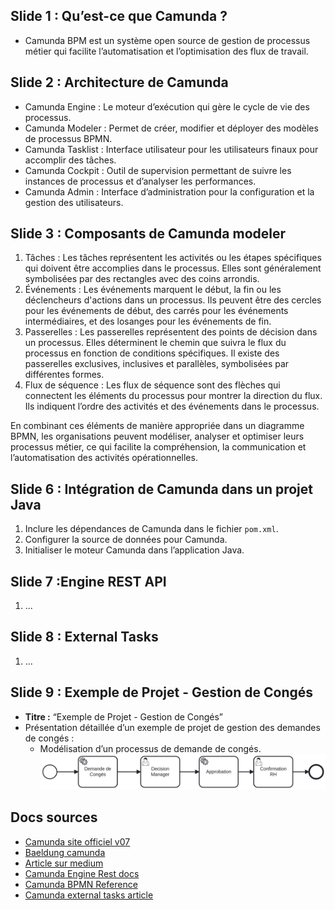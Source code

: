 ## Slide 1 : Qu’est-ce que Camunda ?

- Camunda BPM est un système open source de gestion de processus métier qui facilite l’automatisation et l’optimisation des flux de travail.

## Slide 2 : Architecture de Camunda

- Camunda Engine : Le moteur d’exécution qui gère le cycle de vie des processus.
- Camunda Modeler : Permet de créer, modifier et déployer des modèles de processus BPMN.
- Camunda Tasklist : Interface utilisateur pour les utilisateurs finaux pour accomplir des tâches.
- Camunda Cockpit : Outil de supervision permettant de suivre les instances de processus et d’analyser les performances.
- Camunda Admin : Interface d’administration pour la configuration et la gestion des utilisateurs.

## Slide 3 : Composants de Camunda modeler

1. Tâches : Les tâches représentent les activités ou les étapes spécifiques qui doivent être accomplies dans le processus. Elles sont généralement symbolisées par des rectangles avec des coins arrondis.
2. Événements : Les événements marquent le début, la fin ou les déclencheurs d'actions dans un processus. Ils peuvent être des cercles pour les événements de début, des carrés pour les événements intermédiaires, et des losanges pour les événements de fin.
3. Passerelles : Les passerelles représentent des points de décision dans un processus. Elles déterminent le chemin que suivra le flux du processus en fonction de conditions spécifiques. Il existe des passerelles exclusives, inclusives et parallèles, symbolisées par différentes formes.
4. Flux de séquence : Les flux de séquence sont des flèches qui connectent les éléments du processus pour montrer la direction du flux. Ils indiquent l’ordre des activités et des événements dans le processus.

En combinant ces éléments de manière appropriée dans un diagramme BPMN, les organisations peuvent modéliser, analyser et optimiser leurs processus métier, ce qui facilite la compréhension, la communication et l’automatisation des activités opérationnelles.

## Slide 6 : Intégration de Camunda dans un projet Java

  1. Inclure les dépendances de Camunda dans le fichier `pom.xml`.
  2. Configurer la source de données pour Camunda.
  3. Initialiser le moteur Camunda dans l’application Java.

## Slide 7 :Engine REST API

  1. ...

## Slide 8 : External Tasks

  1. ...

## Slide 9 : Exemple de Projet - Gestion de Congés

- **Titre :** “Exemple de Projet - Gestion de Congés”
- Présentation détaillée d’un exemple de projet de gestion des demandes de congés :
  - Modélisation d’un processus de demande de congés.
    ![BPMN Modele](/process.png)


## Docs sources

- [Camunda site officiel v07](https://docs.camunda.org/manual/7.20/)
- [Baeldung camunda](https://www.baeldung.com/spring-boot-embedded-camunda)
- [Article sur medium](https://medium.com/nerd-for-tech/bpmn2-0-camunda-workflow-spring-boot-application-2381f3d42e5f)
- [Camunda Engine Rest docs](https://stage.docs.camunda.org/rest/camunda-bpm-platform/7.21-SNAPSHOT/)
- [Camunda BPMN Reference](https://camunda.com/bpmn/reference/)
- [Camunda external tasks article](https://blog.bernd-ruecker.com/how-to-write-glue-code-without-java-delegates-in-camunda-cloud-9ec0495d2ba5)

